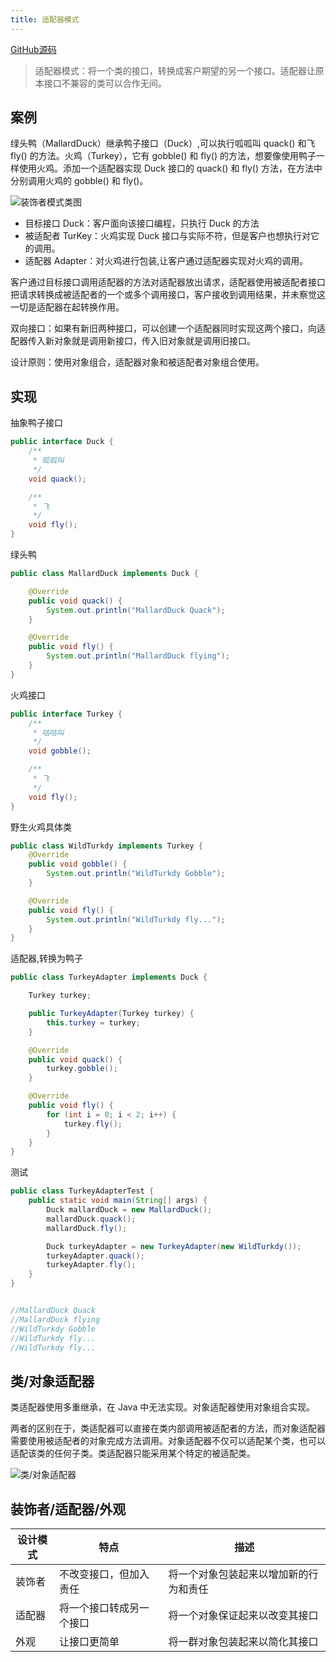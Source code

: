 ```yaml
---
title: 适配器模式
---
```


[GitHub源码](https://github.com/wangchunfan/DesignPatterns)

>适配器模式：将一个类的接口，转换成客户期望的另一个接口。适配器让原本接口不兼容的类可以合作无间。

## 案例

绿头鸭（MallardDuck）继承鸭子接口（Duck）,可以执行呱呱叫 quack() 和飞 fly() 的方法。火鸡（Turkey），它有 gobble() 和 fly() 的方法，想要像使用鸭子一样使用火鸡。添加一个适配器实现 Duck 接口的 quack() 和 fly() 方法，在方法中分别调用火鸡的 gobble() 和 fly()。


![装饰者模式类图](https://note.youdao.com/yws/public/resource/fb63e88819e0de2bc8a59f7f002e0843/xmlnote/5627D55605304989946430C3B82C8EAF/13722)

- 目标接口 Duck：客户面向该接口编程，只执行 Duck 的方法
- 被适配者 TurKey：火鸡实现 Duck 接口与实际不符，但是客户也想执行对它的调用。
- 适配器 Adapter：对火鸡进行包装,让客户通过适配器实现对火鸡的调用。

客户通过目标接口调用适配器的方法对适配器放出请求，适配器使用被适配者接口把请求转换成被适配者的一个或多个调用接口，客户接收到调用结果，并未察觉这一切是适配器在起转换作用。

双向接口：如果有新旧两种接口，可以创建一个适配器同时实现这两个接口，向适配器传入新对象就是调用新接口，传入旧对象就是调用旧接口。

设计原则：使用对象组合，适配器对象和被适配者对象组合使用。

## 实现

抽象鸭子接口

```java
public interface Duck {
    /**
     * 呱呱叫
     */
    void quack();

    /**
     * 飞
     */
    void fly();
}
```

绿头鸭

```java
public class MallardDuck implements Duck {

    @Override
    public void quack() {
        System.out.println("MallardDuck Quack");
    }

    @Override
    public void fly() {
        System.out.println("MallardDuck flying");
    }
}
```

火鸡接口

```java
public interface Turkey {
    /**
     * 咕咕叫
     */
    void gobble();

    /**
     * 飞
     */
    void fly();
}
```

野生火鸡具体类

```java
public class WildTurkdy implements Turkey {
    @Override
    public void gobble() {
        System.out.println("WildTurkdy Gobble");
    }

    @Override
    public void fly() {
        System.out.println("WildTurkdy fly...");
    }
}
```

适配器,转换为鸭子

```java
public class TurkeyAdapter implements Duck {

    Turkey turkey;

    public TurkeyAdapter(Turkey turkey) {
        this.turkey = turkey;
    }

    @Override
    public void quack() {
        turkey.gobble();
    }

    @Override
    public void fly() {
        for (int i = 0; i < 2; i++) {
            turkey.fly();
        }
    }
}
```

测试

```java
public class TurkeyAdapterTest {
    public static void main(String[] args) {
        Duck mallardDuck = new MallardDuck();
        mallardDuck.quack();
        mallardDuck.fly();

        Duck turkeyAdapter = new TurkeyAdapter(new WildTurkdy());
        turkeyAdapter.quack();
        turkeyAdapter.fly();
    }
}


//MallardDuck Quack
//MallardDuck flying
//WildTurkdy Gobble
//WildTurkdy fly...
//WildTurkdy fly...

```

## 类/对象适配器

类适配器使用多重继承，在 Java 中无法实现。对象适配器使用对象组合实现。

两者的区别在于，类适配器可以直接在类内部调用被适配者的方法，而对象适配器需要使用被适配者的对象完成方法调用。对象适配器不仅可以适配某个类，也可以适配该类的任何子类。类适配器只能采用某个特定的被适配类。

![类/对象适配器](https://note.youdao.com/yws/public/resource/fb63e88819e0de2bc8a59f7f002e0843/xmlnote/0CED798B9E7346B9B08D231F36CD0F98/13779)

## 装饰者/适配器/外观

设计模式|特点|描述
---|---|---
装饰者|不改变接口，但加入责任|将一个对象包装起来以增加新的行为和责任
适配器|将一个接口转成另一个接口|将一个对象保证起来以改变其接口
外观|让接口更简单|将一群对象包装起来以简化其接口